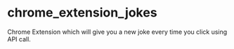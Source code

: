 # chrome_extension_jokes
Chrome Extension which will give you a new joke every time you click using API call.
